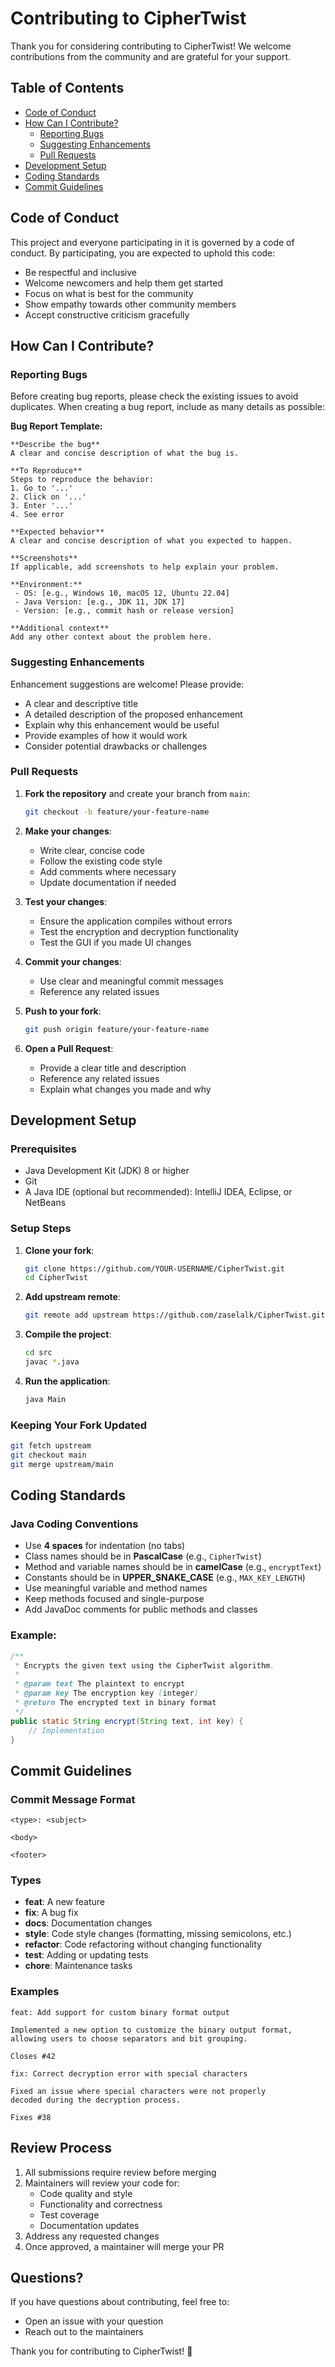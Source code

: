 # Contributing to CipherTwist

Thank you for considering contributing to CipherTwist! We welcome contributions from the community and are grateful for your support.

## Table of Contents

- [Code of Conduct](#code-of-conduct)
- [How Can I Contribute?](#how-can-i-contribute)
  - [Reporting Bugs](#reporting-bugs)
  - [Suggesting Enhancements](#suggesting-enhancements)
  - [Pull Requests](#pull-requests)
- [Development Setup](#development-setup)
- [Coding Standards](#coding-standards)
- [Commit Guidelines](#commit-guidelines)

## Code of Conduct

This project and everyone participating in it is governed by a code of conduct. By participating, you are expected to uphold this code:

- Be respectful and inclusive
- Welcome newcomers and help them get started
- Focus on what is best for the community
- Show empathy towards other community members
- Accept constructive criticism gracefully

## How Can I Contribute?

### Reporting Bugs

Before creating bug reports, please check the existing issues to avoid duplicates. When creating a bug report, include as many details as possible:

**Bug Report Template:**
```
**Describe the bug**
A clear and concise description of what the bug is.

**To Reproduce**
Steps to reproduce the behavior:
1. Go to '...'
2. Click on '...'
3. Enter '...'
4. See error

**Expected behavior**
A clear and concise description of what you expected to happen.

**Screenshots**
If applicable, add screenshots to help explain your problem.

**Environment:**
 - OS: [e.g., Windows 10, macOS 12, Ubuntu 22.04]
 - Java Version: [e.g., JDK 11, JDK 17]
 - Version: [e.g., commit hash or release version]

**Additional context**
Add any other context about the problem here.
```

### Suggesting Enhancements

Enhancement suggestions are welcome! Please provide:

- A clear and descriptive title
- A detailed description of the proposed enhancement
- Explain why this enhancement would be useful
- Provide examples of how it would work
- Consider potential drawbacks or challenges

### Pull Requests

1. **Fork the repository** and create your branch from `main`:
   ```bash
   git checkout -b feature/your-feature-name
   ```

2. **Make your changes**:
   - Write clear, concise code
   - Follow the existing code style
   - Add comments where necessary
   - Update documentation if needed

3. **Test your changes**:
   - Ensure the application compiles without errors
   - Test the encryption and decryption functionality
   - Test the GUI if you made UI changes

4. **Commit your changes**:
   - Use clear and meaningful commit messages
   - Reference any related issues

5. **Push to your fork**:
   ```bash
   git push origin feature/your-feature-name
   ```

6. **Open a Pull Request**:
   - Provide a clear title and description
   - Reference any related issues
   - Explain what changes you made and why

## Development Setup

### Prerequisites

- Java Development Kit (JDK) 8 or higher
- Git
- A Java IDE (optional but recommended): IntelliJ IDEA, Eclipse, or NetBeans

### Setup Steps

1. **Clone your fork**:
   ```bash
   git clone https://github.com/YOUR-USERNAME/CipherTwist.git
   cd CipherTwist
   ```

2. **Add upstream remote**:
   ```bash
   git remote add upstream https://github.com/zaselalk/CipherTwist.git
   ```

3. **Compile the project**:
   ```bash
   cd src
   javac *.java
   ```

4. **Run the application**:
   ```bash
   java Main
   ```

### Keeping Your Fork Updated

```bash
git fetch upstream
git checkout main
git merge upstream/main
```

## Coding Standards

### Java Coding Conventions

- Use **4 spaces** for indentation (no tabs)
- Class names should be in **PascalCase** (e.g., `CipherTwist`)
- Method and variable names should be in **camelCase** (e.g., `encryptText`)
- Constants should be in **UPPER_SNAKE_CASE** (e.g., `MAX_KEY_LENGTH`)
- Use meaningful variable and method names
- Keep methods focused and single-purpose
- Add JavaDoc comments for public methods and classes

### Example:

```java
/**
 * Encrypts the given text using the CipherTwist algorithm.
 * 
 * @param text The plaintext to encrypt
 * @param key The encryption key (integer)
 * @return The encrypted text in binary format
 */
public static String encrypt(String text, int key) {
    // Implementation
}
```

## Commit Guidelines

### Commit Message Format

```
<type>: <subject>

<body>

<footer>
```

### Types

- **feat**: A new feature
- **fix**: A bug fix
- **docs**: Documentation changes
- **style**: Code style changes (formatting, missing semicolons, etc.)
- **refactor**: Code refactoring without changing functionality
- **test**: Adding or updating tests
- **chore**: Maintenance tasks

### Examples

```
feat: Add support for custom binary format output

Implemented a new option to customize the binary output format,
allowing users to choose separators and bit grouping.

Closes #42
```

```
fix: Correct decryption error with special characters

Fixed an issue where special characters were not properly
decoded during the decryption process.

Fixes #38
```

## Review Process

1. All submissions require review before merging
2. Maintainers will review your code for:
   - Code quality and style
   - Functionality and correctness
   - Test coverage
   - Documentation updates
3. Address any requested changes
4. Once approved, a maintainer will merge your PR

## Questions?

If you have questions about contributing, feel free to:
- Open an issue with your question
- Reach out to the maintainers

Thank you for contributing to CipherTwist! 🎉
